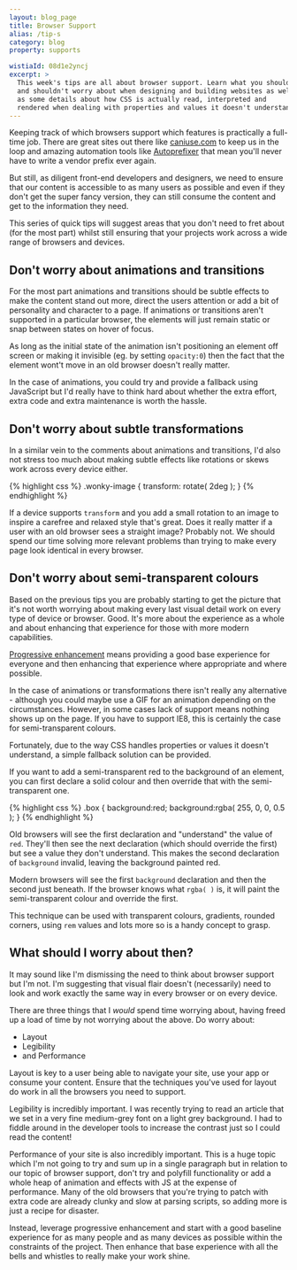 ```yaml
---
layout: blog_page
title: Browser Support
alias: /tip-s
category: blog
property: supports

wistiaId: 08d1e2yncj
excerpt: >
  This week's tips are all about browser support. Learn what you should
  and shouldn't worry about when designing and building websites as well
  as some details about how CSS is actually read, interpreted and
  rendered when dealing with properties and values it doesn't understand.
---
```


Keeping track of which browsers support which features is practically
a full-time job. There are great sites out there like
[caniuse.com](http://www.caniuse.com) to keep us in the loop and amazing
automation tools like
[Autoprefixer](https://github.com/postcss/autoprefixer) that mean you'll
never have to write a vendor prefix ever again.

But still, as diligent front-end developers and designers, we need to
ensure that our content is accessible to as many users as possible and
even if they don't get the super fancy version, they can still consume
the content and get to the information they need.

This series of quick tips will suggest areas that you don't need to fret
about (for the most part) whilst still ensuring that your projects work
across a wide range of browsers and devices.

## Don't worry about animations and transitions

For the most part animations and transitions should be subtle effects to
make the content stand out more, direct the users attention or add a bit
of personality and character to a page. If animations or transitions
aren't supported in a particular browser, the elements will just remain
static or snap between states on hover of focus.

As long as the initial state of the animation isn't positioning an
element off screen or making it invisible (eg. by setting `opacity:0`)
then the fact that the element wont't move in an old browser doesn't
really matter.

In the case of animations, you could try and provide a fallback using
JavaScript but I'd really have to think hard about whether the extra
effort, extra code and extra maintenance is worth the hassle.

## Don't worry about subtle transformations

In a similar vein to the comments about animations and transitions, I'd
also not stress too much about making subtle effects like rotations or
skews work across every device either.

{% highlight css %}
.wonky-image {
	transform: rotate( 2deg );
}
{% endhighlight %}

If a device supports `transform` and you add a small rotation to an
image to inspire a carefree and relaxed style that's great. Does
it really matter if a user with an old browser sees a straight image?
Probably not. We should spend our time solving more relevant problems
than trying to make every page look identical in every browser.

## Don't worry about semi-transparent colours

Based on the previous tips you are probably starting to get the picture
that it's not worth worrying about making every last visual detail work
on every type of device or browser. Good. It's more about the experience
as a whole and about enhancing that experience for those with more
modern capabilities.

[Progressive enhancement](http://www.smashingmagazine.com/2009/04/progressive-enhancement-what-it-is-and-how-to-use-it/) 
means providing a good base experience for
everyone and then enhancing that experience where appropriate and where
possible.

In the case of animations or transformations there isn't really any
alternative - although you could maybe use a GIF for an animation
depending on the circumstances. However, in some cases lack of support
means nothing shows up on the page. If you have to support IE8, this is
certainly the case for semi-transparent colours.

Fortunately, due to the way CSS handles properties or values it doesn't
understand, a simple fallback solution can be provided.

If you want to add a semi-transparent red to the background of an
element, you can first declare a solid colour and then override that
with the semi-transparent one.

{% highlight css %}
.box {
	background:red;
	background:rgba( 255, 0, 0, 0.5 );
}
{% endhighlight %}

Old browsers will see the first declaration and "understand" the value
of `red`. They'll then see the next declaration (which should override
the first) but see a value they don't understand. This makes the second
declaration of `background` invalid, leaving the background painted red.

Modern browsers will see the first `background` declaration and then the
second just beneath. If the browser knows what `rgba( )` is, it will
paint the semi-transparent colour and override the first.

This technique can be used with transparent colours, gradients, rounded
corners, using `rem` values and lots more so is a handy concept to
grasp.

## What should I worry about then?

It may sound like I'm dismissing the need to think about browser
support but I'm not. I'm suggesting that visual flair doesn't
(necessarily) need to look and work exactly the same way in every
browser or on every device.

There are three things that I *would* spend time worrying about, having
freed up a load of time by not worrying about the above. Do worry about:

* Layout
* Legibility
* and Performance

Layout is key to a user being able to navigate your site, use your app
or consume your content. Ensure that the techniques you've used for
layout do work in all the browsers you need to support.

Legibility is incredibly important. I was recently trying to read an
article that we set in a very fine medium-grey font on a light grey
background. I had to fiddle around in the developer tools to increase
the contrast just so I could read the content!

Performance of your site is also incredibly important. This is a huge
topic which I'm not going to try and sum up in a single paragraph but in
relation to our topic of browser support, don't try and polyfill
functionality or add a whole heap of animation and effects with JS at
the expense of performance. Many of the old browsers that you're trying
to patch with extra code are already clunky and slow at parsing scripts, 
so adding more is just a recipe for disaster.

Instead, leverage progressive enhancement and start with a good baseline
experience for as many people and as many devices as possible within the
constraints of the project. Then enhance that base experience with all
the bells and whistles to really make your work shine.
